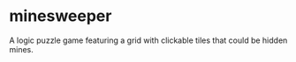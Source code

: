 # minesweeper
A logic puzzle game featuring a grid with clickable tiles that could be hidden mines.
